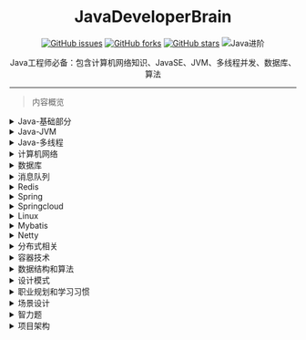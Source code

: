 <h1 align="center">JavaDeveloperBrain</h1>

<div align="center">

[![GitHub issues](https://img.shields.io/github/issues/Swayingleaves/JavaDeveloperBrain?style=for-the-badge)](https://github.com/Swayingleaves/JavaDeveloperBrain/issues)
[![GitHub forks](https://img.shields.io/github/forks/Swayingleaves/JavaDeveloperBrain?style=for-the-badge)](https://github.com/Swayingleaves/JavaDeveloperBrain/network)
[![GitHub stars](https://img.shields.io/github/stars/Swayingleaves/JavaDeveloperBrain?style=for-the-badge)](https://github.com/Swayingleaves/JavaDeveloperBrain/stargazers)
![Java进阶](https://img.shields.io/badge/Java-%E8%BF%9B%E9%98%B6-brightgreen?style=for-the-badge)

</div>

<p align="center">Java工程师必备：包含计算机网络知识、JavaSE、JVM、多线程并发、数据库、算法</p>

---

> 内容概览

<details>
<summary><a>Java-基础部分</a></summary>

 - [基本类型]()
 - [包装类型]()
 - [关键字]()
 - [object]()
 - [string]()
 - [数组]()
 - [继承]()
 - [反射]()
 - [异常]()
 - [泛型]()
 - [容器]()
 - [Java-IO]()
 - [Java长期支持版本新特性]() 
</details>

<details>
<summary><a>Java-JVM</a></summary>

 - [运行时数据区]()
 - [垃圾回收]()
 - [内存分配与回收]()
 - [类加载机制]()
 - [jvm调优]()
</details>

<details>
    <summary><a>Java-多线程</a></summary>

- [线程]()
- [volatile]()
- [锁机制]()
- [线程池]()
- [CAS]()
- [AQS]()
- [ThreadLocal]()
</details>

<details>
    <summary><a>计算机网络</a></summary>

- [网络协议分层]()
- [TCP/IP]()
- [HTTP]()
- [cookie]()
- [session]()
- [JWT]()
- [跨域]()
- [在浏览器中输入ur|地址->>显示主页的过程]()
- [实现一个长URL转短URL]()
- [进制]()
- [网络攻击行为]()
- [CDN]()
- [有哪些编码格式(GBK,UTF-8,ISO-),有没有想过为什么会有这么多的编码格式]()
- [QPS和TPS的区别]()
</details>

<details>
    <summary><a>数据库</a></summary>

- [MySQL]()
- [MongoDB]()
- [HBASE]()
- [Elasticsearch]()
</details>

<details>
    <summary><a>消息队列</a></summary>

- [为什么使用消息队列]()
- [常见的消息队列]()
    - [Redis]()
    - [RabbitMQ]()
    - [RocketMQ]()
    - [Kafka]()
    - [Zookeeper]()
    - [pulsar]()
- [常见面试题]()
</details>

<details>
    <summary><a>Redis</a></summary>

- [特点]()
- [Redis为什么这么快]()
- [常见使用场景]()
- [数据类型]()
- [内存回收策略]()
- [持久化方式]()
- [Redis中的事务]()
- [常问故障场景]()
- [集群]()
</details>

<details>
    <summary><a>Spring</a></summary>

- [Spring]()
- [SpringMVC]()
- [SpringBoot]()
</details>

<details>
    <summary><a>Springcloud</a></summary>

- [SpringCloud]()
    - [eureka]()
    - [ribbon]()
    - [feign]()
    - [hystrix]()
    - [zuul]()
    - [SpringCloudConfig]()
- [SpringCloudAlibaba]()
</details>

<details>
    <summary><a>Linux</a></summary>

- [文件和目录的操作]()
- [查看文件]()
- [管理用户]()
- [进程管理]()
- [打包和压缩文件]()
- [grep+正则表达式]()
- [Vi编辑器]()
- [权限管理]()
- [网络管理]()
- [cpu 100%怎么排查]()
</details>

<details>
    <summary><a>Mybatis</a></summary>

- [什么是mybatis]()
- [JDBC执行六步走]()
- [mybatis执行8步]()
- [MyBatis整体架构]()
- [mybatis缓存]()
</details>

<details>
    <summary><a>Netty</a></summary>

- [I0模型]()
- [重要的组件]()
- [netty的使用示例]()
- [TCP粘包/拆包问题]()
- [解编码技术]()
- [高性能的原因]()
</details>

<details>
    <summary><a>分布式相关</a></summary>

- [分布式锁]()
- [分布式事务]()
- [CAP理论]()
- [BASE]()
- [一致性算法]()
</details>

<details>
    <summary><a>容器技术</a></summary>

- [docker]()
</details>

<details>
    <summary><a>数据结构和算法</a></summary>

- [排序]()
- [树相关]()
- [BFS]()
- [DFS]()
- [回溯算法]()
- [二分法]()
- [贪心算法]()
- [动态规划]()
- [分治思想]()
</details>

<details>
    <summary><a>设计模式</a></summary>

- [简单工厂模式]()
- [工厂模式]()
- [抽象工厂模式]()
- [单例模式]()
- [建造者模式]()
- [原型模式]()
- [适配器模式]()
- [装饰器模式]()
- [代理模式]()
- [外观模式]()
- [桥接模式]()
- [组合模式]()
- [享元模式]()
- [策略模式]()
- [模板方法模式]()
- [观察者模式]()
- [迭代子模式]()
- [责任链模式]()
- [备忘录模式]()
- [状态模式]()
- [访问者模式]()
- [中介者模式]()
- [解释器模式]()
</details>

<details>
    <summary><a>职业规划和学习习惯</a></summary>

- [项目中遇到的问题]()
- [职业规划]()
- [平时规则]()
</details>

<details>
    <summary><a>场景设计</a></summary>

- [有A、B两个大文件，每个文件几十G,而内存只有4G,其中A文件存放学号+姓名，而B文件存放学号+分数，要求生成文件C，存放姓名和分数。怎么实现?]()
- [秒杀系统怎么设计]()
- [唯一ID设计]()
- [产品上线出问题怎么定位错误]()
- [大量并发查询用户商品信息，MySQL压力大查询慢，保证速度怎么优化方案]()
- [海量日志数据，提取出某日访问百度次数最多的那个IP。给定a、b两个文件，各存放50亿个url,每个url各 占64字节，内存限制是4G,让你找出a、b文件共同的url?]()
- [一般内存不足而需要分析的数据又很大的问题都可以使用分治的思想，将数据hash(x)%1000分为小文件再分别加载小文件到内存中处理即可]()
</details>

<details>
    <summary><a>智力题</a></summary>

- [100只试管里有-只是有毒的，现在有10个小白鼠，如何最快速地判断出那只试管有毒]()
- [共1000瓶药水，其中I瓶有毒药。已知小白鼠喝毒药一天内死若想在一天内找到毒药，最少需要几只小白鼠?]()
- [只有两个无刻度的水桶，-个可以装6L水，-一个可以装5L水，如何在桶里装入3L的水]()
- [25匹马，5个赛道， 每次只能同时有5匹马跑，最少比赛几次选出前三名?家里有两个孩子,一个是女孩，另一个也是女孩的概率是多少?]()
- [烧一根不均匀的绳，从头烧到尾总共需要1个小时。现在有若干条材质相同的绳子，问如何用烧绳的方法来计时一个小时十五分钟呢?]()
- [共12个一样的小球，其中只有一个重量与其它不一一样(未知轻重)，给你一个天平，找出那个不同重量的球?]()
- [有10瓶药，每瓶有10粒药，其中有一瓶是变质的。好药每颗重1克，变质的药每颗比好药重0.1克。问怎样用天秤称一次找出变质的那瓶药？]()
- [你有两个罐子，50个红色弹球，50个蓝色弹球，如何将这100个球放入到两个罐子，随机选出一个罐子取出的球为红球的概率最大?]()
- [抢30是双人游戏，游戏规则是:第一个人喊"1"或"2"，第二个人要接着往下喊一个或两个数，然后再轮到第一个人。 两人轮流进行下去。最后喊30的人获胜。问喊数字的最佳策略。]()
- [某人进行10次打靶，每次打靶可能的得分为0到10分，10次打靶共得90分的可能性有多少种]()
</details>

<details>
    <summary><a>项目架构</a></summary>
</details>
